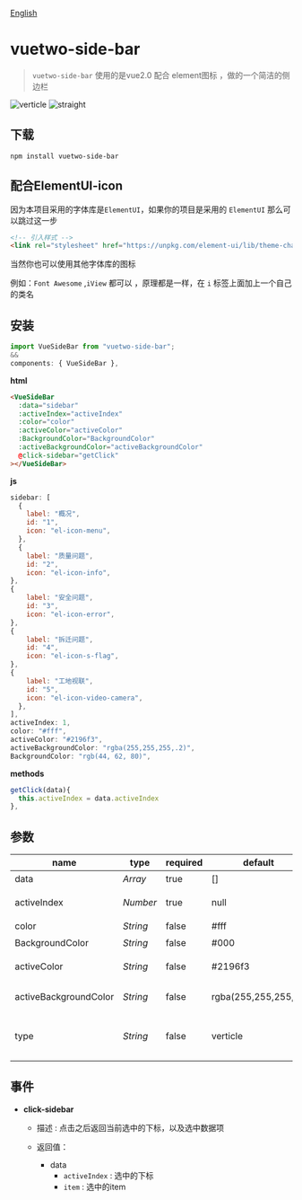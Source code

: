 [English](./README.md) 

# vuetwo-side-bar

> `vuetwo-side-bar` 使用的是vue2.0 配合 element图标 ，做的一个简洁的侧边栏



![verticle](http://crazy.lovemysoul.vip/images/side-bar.gif)
![straight](http://crazy.lovemysoul.vip/images/straight.gif)

## 下载

```shell
npm install vuetwo-side-bar
```



## 配合ElementUI-icon

因为本项目采用的字体库是`ElementUI`，如果你的项目是采用的 `ElementUI` 那么可以跳过这一步

``` html
<!-- 引入样式 -->
<link rel="stylesheet" href="https://unpkg.com/element-ui/lib/theme-chalk/index.css">
```

当然你也可以使用其他字体库的图标

例如：`Font Awesome` ,`iView`  都可以 ，原理都是一样，在 `i` 标签上面加上一个自己的类名



## 安装

```js
import VueSideBar from "vuetwo-side-bar";
&&
components: { VueSideBar },
```



**html**

```html
<VueSideBar
  :data="sidebar"
  :activeIndex="activeIndex"
  :color="color"
  :activeColor="activeColor"
  :BackgroundColor="BackgroundColor"
  :activeBackgroundColor="activeBackgroundColor"
  @click-sidebar="getClick"
></VueSideBar>
```

**js**

```js
sidebar: [
  {
    label: "概况",
    id: "1",
    icon: "el-icon-menu",
  },
  {
    label: "质量问题",
    id: "2",
    icon: "el-icon-info",
},
{
    label: "安全问题",
    id: "3",
    icon: "el-icon-error",
},
{
    label: "拆迁问题",
    id: "4",
    icon: "el-icon-s-flag",
},
{
    label: "工地视联",
    id: "5",
    icon: "el-icon-video-camera",
  },
],
activeIndex: 1,
color: "#fff",
activeColor: "#2196f3",
activeBackgroundColor: "rgba(255,255,255,.2)",
BackgroundColor: "rgb(44, 62, 80)",
```

**methods**

```js
getClick(data){
  this.activeIndex = data.activeIndex
},
```



## 参数

| name                  | type     | required | default              | describe     |
| --------------------- | -------- | -------- | -------------------- | ------------ |
| data                  | *Array*  | true     | []                   | 数据项       |
| activeIndex           | *Number* | true     | null                 | 选中的下标   |
| color                 | *String* | false    | #fff                 | 字体颜色     |
| BackgroundColor       | *String* | false    | #000                 | 背景颜色     |
| activeColor           | *String* | false    | #2196f3              | 选中字体颜色 |
| activeBackgroundColor | *String* | false    | rgba(255,255,255,.1) | 选中背景颜色 |
| type                  | *String* | false    | verticle             | 展示类型 `straight` 、 `verticle`        |



## 事件

* **click-sidebar**

  * 描述 : 点击之后返回当前选中的下标，以及选中数据项

  * 返回值：
    * data
      * `activeIndex` : 选中的下标
      * `item` : 选中的item

